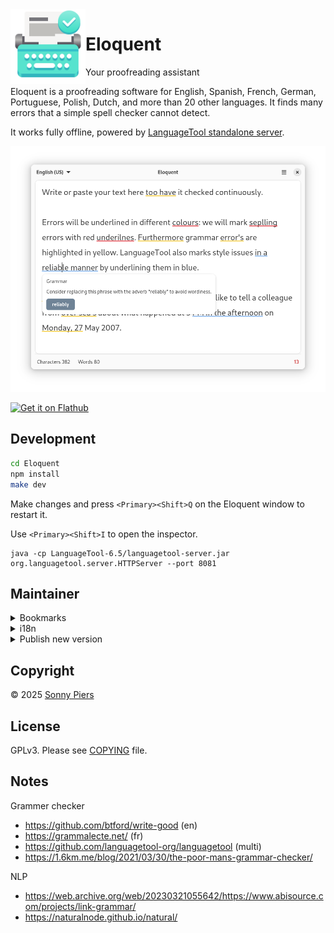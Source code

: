<img style="vertical-align: middle;" src="data/icons/re.sonny.Eloquent.svg" width="120" height="120" align="left">

# Eloquent

Your proofreading assistant

Eloquent is a proofreading software for English, Spanish, French, German, Portuguese, Polish, Dutch, and more than 20 other languages. It finds many errors that a simple spell checker cannot detect.

It works fully offline, powered by [LanguageTool standalone server](https://github.com/languagetool-org/languagetool/tree/master/languagetool-standalone).

![screenshot](data/screenshot.png)

<a href='https://flathub.org/apps/re.sonny.Eloquent'><img width='240' alt='Get it on Flathub' src='https://flathub.org/api/badge?locale=en'/></a>

## Development

```sh
cd Eloquent
npm install
make dev
```

Make changes and press `<Primary><Shift>Q` on the Eloquent window to restart it.

Use `<Primary><Shift>I` to open the inspector.

```
java -cp LanguageTool-6.5/languagetool-server.jar org.languagetool.server.HTTPServer --port 8081
```

## Maintainer

<details>
  <summary>Bookmarks</summary>

- [Flathub](https://flathub.org/apps/re.sonny.Eloquent)
- [Flathub repo](https://github.com/flathub/re.sonny.Eloquent)
- [Flathub builds](https://flathub.org/builds/#/apps/re.sonny.Eloquent)
- [Flathub stats](https://klausenbusk.github.io/flathub-stats/#ref=re.sonny.Eloquent)
- [Flathub API](https://flathub.org/api/v1/apps/re.sonny.Eloquent)
</details>

<details>

  <summary>i18n</summary>

```sh
# To update the pot file
# xgettext -f po/POTFILES -o po/re.sonny.Eloquent.pot --no-wrap -cTRANSLATORS --from-code=UTF-8
# sed -i "s/Project-Id-Version: PACKAGE VERSION/Project-Id-Version: re.sonny.Eloquent/" po/re.sonny.Eloquent.pot
meson compile re.sonny.Eloquent-pot -C build


# To create a translation
# msginit -i po/re.sonny.Eloquent.pot -o po/fr.po -l fr_FR.UTF-8
echo -n " fr" >> po/LINGUAS
meson compile re.sonny.Eloquent-update-po -C build

# To update translations
# msgmerge -U po/*.po po/re.sonny.Eloquent.pot
meson compile re.sonny.Eloquent-update-po -C build
```

See https://github.com/sonnyp/Commit/pull/14#issuecomment-894070878

</details>

<details>

<summary>Publish new version</summary>

- update metainfo and screenshot
- `meson compile re.sonny.Eloquent-pot -C build`
- `meson compile re.sonny.Eloquent-update-po -C build`
- Update version in `meson.build`
- git tag
- flathub

</details>

## Copyright

© 2025 [Sonny Piers](https://github.com/sonnyp)

## License

GPLv3. Please see [COPYING](COPYING) file.

## Notes

Grammer checker

- https://github.com/btford/write-good (en)
- https://grammalecte.net/ (fr)
- https://github.com/languagetool-org/languagetool (multi)
- https://1.6km.me/blog/2021/03/30/the-poor-mans-grammar-checker/

NLP

- https://web.archive.org/web/20230321055642/https://www.abisource.com/projects/link-grammar/
- https://naturalnode.github.io/natural/
